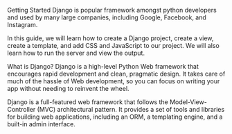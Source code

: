 Getting Started
Django is popular framework amongst python developers and used by many large companies, including Google, Facebook, and Instagram.

In this guide, we will learn how to create a Django project, create a view, create a template, and add CSS and JavaScript to our project. We will also learn how to run the server and view the output.

What is Django?
Django is a high-level Python Web framework that encourages rapid development and clean, pragmatic design. It takes care of much of the hassle of Web development, so you can focus on writing your app without needing to reinvent the wheel.

Django is a full-featured web framework that follows the Model-View-Controller (MVC) architectural pattern. It provides a set of tools and libraries for building web applications, including an ORM, a templating engine, and a built-in admin interface.
